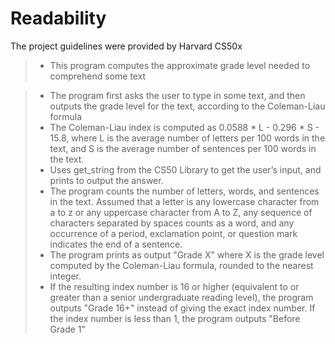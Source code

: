# Readability
The project guidelines were provided by Harvard CS50x

>- This program computes the approximate grade level needed to comprehend some text

>- The program first asks the user to type in some text, and then outputs the grade level for the text, according to the Coleman-Liau formula
>- The Coleman-Liau index is computed as 0.0588 * L - 0.296 * S - 15.8, where L is the average number of letters per 100 words in the text, and S is the average number of sentences per 100 words in the text.
>- Uses get_string from the CS50 Library to get the user’s input, and prints to output the answer.
>- The program counts the number of letters, words, and sentences in the text. Assumed that a letter is any lowercase character from a to z or any uppercase character from A to Z, any sequence of characters separated by spaces counts as a word, and any occurrence of a period, exclamation point, or question mark indicates the end of a sentence.
>- The program prints as output "Grade X" where X is the grade level computed by the Coleman-Liau formula, rounded to the nearest integer.
>- If the resulting index number is 16 or higher (equivalent to or greater than a senior undergraduate reading level), the program outputs "Grade 16+" instead of giving the exact index number. If the index number is less than 1, the program outputs "Before Grade 1"
